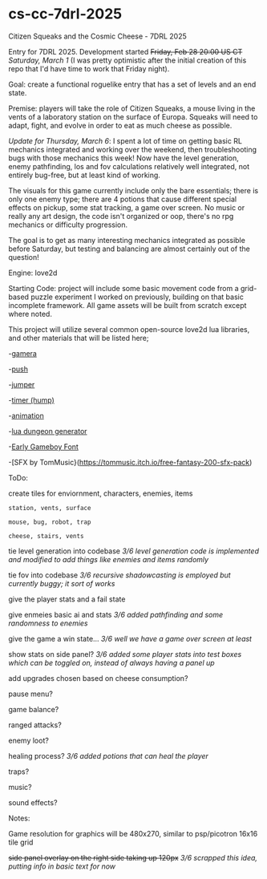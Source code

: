 # cs-cc-7drl-2025
Citizen Squeaks and the Cosmic Cheese - 7DRL 2025

Entry for 7DRL 2025. Development started ~~Friday, Feb 28 20:00 US CT~~ _Saturday, March 1_ (I was pretty optimistic after the initial creation of this repo that I'd have time to work that Friday night). 

Goal: create a functional roguelike entry that has a set of levels and an end state.  

Premise: players will take the role of Citizen Squeaks, a mouse living in the vents
of a laboratory station on the surface of Europa. Squeaks will need to adapt, fight,
and evolve in order to eat as much cheese as possible. 

_Update for Thursday, March 6_: I spent a lot of time on getting basic RL mechanics integrated and working over the weekend, then troubleshooting bugs with those mechanics this week! Now have the level generation, enemy pathfinding, los and fov calculations relatively well integrated, not entirely bug-free, but at least kind of working.

The visuals for this game currently include only the bare essentials; there is only one enemy type; there are 4 potions that cause different special effects on pickup, some stat tracking, a game over screen. No music or really any art design, the code isn't organized or oop, there's no rpg mechanics or difficulty progression.

The goal is to get as many interesting mechanics integrated as possible before Saturday, but testing and balancing are almost certainly out of the question!

Engine: love2d

Starting Code: project will include some basic movement code from a grid-based
puzzle experiment I worked on previously, building on that basic incomplete framework.
All game assets will be built from scratch except where noted. 

This project will utilize several common open-source love2d lua libraries, and other materials that will
be listed here; 

-[gamera](https://github.com/kikito/gamera)

-[push](https://github.com/Ulydev/push)

-[jumper](https://github.com/yuyistudio/love2d-engine/tree/master/thirdparty/jumper)

-[timer (hump)](https://github.com/vrld/hump/blob/master/timer.lua)

-[animation](https://github.com/patrixr/love-animation/tree/master)

-[lua dungeon generator](https://github.com/vronc/Lua-Dungeon-Generator)

-[Early Gameboy Font](https://www.dafont.com/early-gameboy.font)

-[SFX by TomMusic}(https://tommusic.itch.io/free-fantasy-200-sfx-pack)

ToDo:

create tiles for enviornment, characters, enemies, items

    station, vents, surface
    
    mouse, bug, robot, trap
    
    cheese, stairs, vents
    
tie level generation into codebase _3/6 level generation code is implemented and modified to add things like enemies and items randomly_

tie fov into codebase _3/6 recursive shadowcasting is employed but currently buggy; it sort of works_

give the player stats and a fail state

give enmeies basic ai and stats _3/6 added pathfinding and some randomness to enemies_

give the game a win state... _3/6 well we have a game over screen at least_

show stats on side panel? _3/6 added some player stats into test boxes which can be toggled on, instead of always having a panel up_

add upgrades chosen based on cheese consumption?

pause menu?

game balance?

ranged attacks?

enemy loot?

healing process? _3/6 added potions that can heal the player_

traps?

music?

sound effects?

Notes:

Game resolution for graphics will be 480x270, similar to psp/picotron
16x16 tile grid

~~side panel overlay on the right side taking up 120px~~ _3/6 scrapped this idea, putting info in basic text for now_

